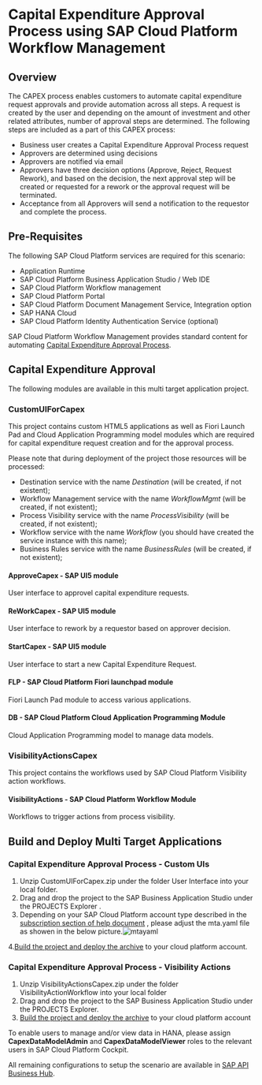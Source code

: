# Capital Expenditure Approval Process using SAP Cloud Platform Workflow Management
## Overview
The CAPEX process enables customers to automate capital expenditure request approvals and provide automation across all steps. A request is created by the user and depending on the amount of investment and other related attributes, number of approval steps are determined.  The following steps are included as a part of this CAPEX process:
- Business user creates a Capital Expenditure Approval Process request
- Approvers are determined using decisions
- Approvers are notified via email
- Approvers have three decision options (Approve, Reject, Request Rework), and based on the decision, the next approval step will be created or requested for a rework or the approval request will be terminated.
- Acceptance from all Approvers will send a notification to the requestor and complete the process.
## Pre-Requisites
The following SAP Cloud Platform services are required for this scenario:
  - Application Runtime
  - SAP Cloud Platform Business Application Studio / Web IDE
  - SAP Cloud Platform Workflow management
  - SAP Cloud Platform Portal
  - SAP Cloud Platform Document Management Service, Integration option
  - SAP HANA Cloud
  - SAP Cloud Platform Identity Authentication Service (optional)
  
SAP Cloud Platform Workflow Management provides standard content for automating [Capital Expenditure Approval Process](https://api.sap.com/package/sapcapitalexpenditureapprovalprocess?section=Overview).

## Capital Expenditure Approval
The following modules are available in this multi target application project.
### CustomUIForCapex
This project contains custom HTML5 applications as well as Fiori Launch Pad and Cloud Application Programming model modules which are required for capital expenditure request creation and for the approval process. 

Please note that during deployment of the project those resources will be processed:
  - Destination service with the name *Destination* (will be created, if not existent);
  - Workflow Management service with the name *WorkflowMgmt* (will be created, if not existent);
  - Process Visibility service with the name *ProcessVisibility* (will be created, if not existent);
  - Workflow service with the name *Workflow* (you should have created the service instance with this name);
  - Business Rules service with the name *BusinessRules* (will be created, if not existent);

#### ApproveCapex - SAP UI5 module
User interface to approvel capital expenditure requests.
#### ReWorkCapex  - SAP UI5 module
User interface to rework by a requestor based on approver decision.
#### StartCapex   - SAP UI5 module
User interface to start a new Capital Expenditure Request.
#### FLP          - SAP Cloud Platform Fiori launchpad module
Fiori Launch Pad module to access various applications.
#### DB           - SAP Cloud Platform Cloud Application Programming Module
Cloud Application Programming model to manage data models.
### VisibilityActionsCapex
This project contains the workflows used by SAP Cloud Platform Visibility action workflows. 

#### VisibilityActions  -  SAP Cloud Platform Workflow Module
Workflows to trigger actions from process visibility.

## Build and Deploy Multi Target Applications

### Capital Expenditure Approval Process - Custom UIs
1. Unzip CustomUIForCapex.zip under the folder User Interface into your local folder.
2. Drag and drop the project to the SAP Business Application Studio under the PROJECTS Explorer .
3. Depending on your SAP Cloud Platform account type described in the [subscription section of help document](https://help.sap.com/viewer/6f55baaf330443bd8132d071581bbae6/Cloud/en-US/c63dffcfd1cd4373bee43490c7d2e4bd.html) , please adjust the mta.yaml file as showen in the below picture.![mtayaml](https://github.com/SAP-samples/cloud-workflow-samples/blob/master/cf-capitalexpenditure-lp/images/mta.yaml.changes.png?raw=true)

4.[Build the project and deploy the archive](https://help.sap.com/viewer/9d1db9835307451daa8c930fbd9ab264/Cloud/en-US/97ef204c568c4496917139cee61224a6.html)  to your cloud platform account.

### Capital Expenditure Approval Process - Visibility Actions
1. Unzip VisibilityActionsCapex.zip under the folder VisibilityActionWorkflow into your local folder
2. Drag and drop the project to the SAP Business Application Studio under the PROJECTS Explorer.
3. [Build the project and deploy the archive](https://help.sap.com/viewer/9d1db9835307451daa8c930fbd9ab264/Cloud/en-US/97ef204c568c4496917139cee61224a6.html)  to your cloud platform account

To enable users to manage and/or view data in HANA, please assign **CapexDataModelAdmin** and **CapexDataModelViewer** roles to the relevant users in SAP Cloud Platform Cockpit.

All remaining configurations to setup the scenario are available in [SAP API Business Hub](https://api.sap.com/package/sapcapitalexpenditureapprovalprocess?section=Overview).
